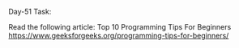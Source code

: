 Day-51 Task:

Read the following article: Top 10 Programming Tips For Beginners  https://www.geeksforgeeks.org/programming-tips-for-beginners/